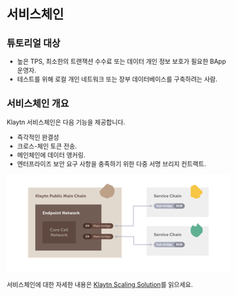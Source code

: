 # 서비스체인 <a id="service-chain"></a>

## 튜토리얼 대상 <a id="intended-audience"></a>

- 높은 TPS, 최소한의 트랜잭션 수수료 또는 데이터 개인 정보 보호가 필요한 BApp 운영자.
- 테스트를 위해 로컬 개인 네트워크 또는 장부 데이터베이스를 구축하려는 사람.

## 서비스체인 개요 <a id="service-chain-overview"></a>

Klaytn 서비스체인은 다음 기능을 제공합니다.

- 즉각적인 완결성
- 크로스-체인 토큰 전송.
- 메인체인에 데이터 앵커링.
- 엔터프라이즈 보안 요구 사항을 충족하기 위한 다중 서명 브리지 컨트랙트.

![](../../klaytn/images/sc_connection.png)


서비스체인에 대한 자세한 내용은 [Klaytn Scaling Solution](../../klaytn/scaling-solutions.md)를 읽으세요.
